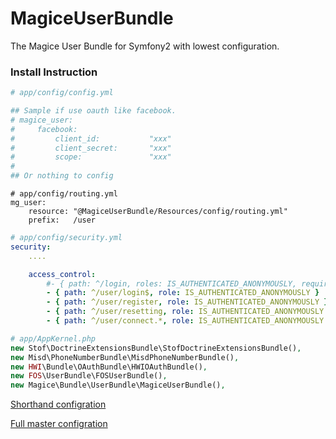 MagiceUserBundle
================

The Magice User Bundle for Symfony2 with lowest configuration.

### Install Instruction

```yaml
# app/config/config.yml

## Sample if use oauth like facebook.
# magice_user:
#     facebook:
#         client_id:           "xxx"
#         client_secret:       "xxx"
#         scope:               "xxx"
#
## Or nothing to config
```

```
# app/config/routing.yml
mg_user:
    resource: "@MagiceUserBundle/Resources/config/routing.yml"
    prefix:   /user
```

```yaml
# app/config/security.yml
security:
    ....

    access_control:
        #- { path: ^/login, roles: IS_AUTHENTICATED_ANONYMOUSLY, requires_channel: https }
        - { path: ^/user/login$, role: IS_AUTHENTICATED_ANONYMOUSLY }
        - { path: ^/user/register, role: IS_AUTHENTICATED_ANONYMOUSLY }
        - { path: ^/user/resetting, role: IS_AUTHENTICATED_ANONYMOUSLY }
        - { path: ^/user/connect.*, role: IS_AUTHENTICATED_ANONYMOUSLY }

```

```php
# app/AppKernel.php
new Stof\DoctrineExtensionsBundle\StofDoctrineExtensionsBundle(),
new Misd\PhoneNumberBundle\MisdPhoneNumberBundle(),
new HWI\Bundle\OAuthBundle\HWIOAuthBundle(),
new FOS\UserBundle\FOSUserBundle(),
new Magice\Bundle\UserBundle\MagiceUserBundle(),
```

[Shorthand configration](https://github.com/Joypricecorp/MagiceUserBundle/blob/master/short_configuration.md)

[Full master configration](https://github.com/Joypricecorp/MagiceUserBundle/blob/master/full_configuration.md)
